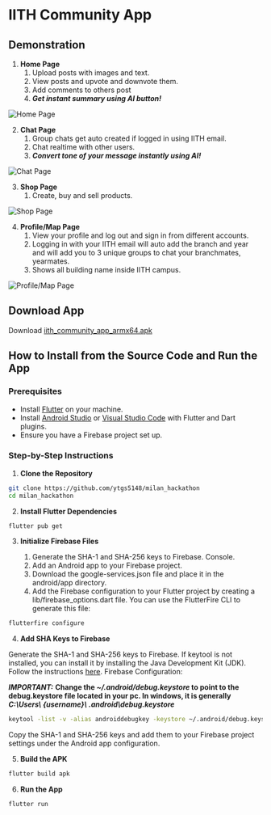 # IITH Community App

## Demonstration
1. **Home Page**
    1. Upload posts with images and text.
    2. View posts and upvote and downvote them.
    3. Add comments to others post
    4. ***Get instant summary using AI button!***

![Home Page](https://i.ibb.co/QJc6D1x/collage1.jpg)

2. **Chat Page**
    1. Group chats get auto created if logged in using IITH email.
    2. Chat realtime with other users.
    3. ***Convert tone of your message instantly using AI!***

![Chat Page](https://i.ibb.co/b7HC9Np/collage1-1.jpg)

3. **Shop Page**
    1. Create, buy and sell products.

![Shop Page](https://i.ibb.co/Jdg8qL8/collage1-2.jpg)

4. **Profile/Map Page**
    1. View your profile and log out and sign in from different accounts.
    2. Logging in with your IITH email will auto add the branch and year and will add you to 3 unique groups to chat your branchmates, yearmates.
    3. Shows all building name inside IITH campus.

![Profile/Map Page](https://i.ibb.co/s1dR1Xc/collage1-3.jpg)

## Download App
Download [iith_community_app_armx64.apk](https://github.com/ytgs5148/milan_hackathon/releases/tag/v1.0.0)

## How to Install from the Source Code and Run the App

### Prerequisites
- Install [Flutter](https://flutter.dev/docs/get-started/install) on your machine.
- Install [Android Studio](https://developer.android.com/studio) or [Visual Studio Code](https://code.visualstudio.com/) with Flutter and Dart plugins.
- Ensure you have a Firebase project set up.

### Step-by-Step Instructions

1. **Clone the Repository**
```sh
git clone https://github.com/ytgs5148/milan_hackathon
cd milan_hackathon
```

2. **Install Flutter Dependencies**
```sh
flutter pub get
```

3. **Initialize Firebase Files**

    1. Generate the SHA-1 and SHA-256 keys to Firebase. Console.
    2. Add an Android app to your Firebase project.
    3. Download the google-services.json file and place it in the android/app directory.
    4. Add the Firebase configuration to your Flutter project by creating a lib/firebase_options.dart file. You can use the FlutterFire CLI to generate this file:

```sh
flutterfire configure
```

4. **Add SHA Keys to Firebase**

Generate the SHA-1 and SHA-256 keys to Firebase. If keytool is not installed, you can install it by installing the Java Development Kit (JDK). Follow the instructions [here](https://www.oracle.com/java/technologies/javase-jdk11-downloads.html).
Firebase Configuration:

***IMPORTANT:*** **Change the _~/.android/debug.keystore_ to point to the debug.keystore file located in your pc. In windows, it is generally _C:\Users\ {username}\ .android\debug.keystore_**
```sh
keytool -list -v -alias androiddebugkey -keystore ~/.android/debug.keystore
```

Copy the SHA-1 and SHA-256 keys and add them to your Firebase project settings under the Android app configuration.

5. **Build the APK**
```sh
flutter build apk
```

6. **Run the App**
```sh
flutter run
```
